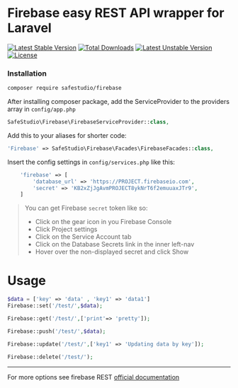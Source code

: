 
# Firebase easy REST API wrapper for Laravel

[![Latest Stable Version](https://poser.pugx.org/safestudio/firebase-php/v/stable)](https://packagist.org/packages/safestudio/firebase-php) 
[![Total Downloads](https://poser.pugx.org/safestudio/firebase-php/downloads)](https://packagist.org/packages/safestudio/firebase-php) 
[![Latest Unstable Version](https://poser.pugx.org/safestudio/firebase-php/v/unstable)](https://packagist.org/packages/safestudio/firebase-php)
[![License](https://poser.pugx.org/safestudio/firebase-php/license)](https://packagist.org/packages/safestudio/firebase-php) 

### Installation

```bash
composer require safestudio/firebase
```
After installing composer package, add the ServiceProvider to the providers array in `config/app.php`

```php
SafeStudio\Firebase\FirebaseServiceProvider::class,
```

Add this to your aliases for shorter code:

```php
'Firebase' => SafeStudio\Firebase\Facades\FirebaseFacades::class,
```

Insert the config settings in `config/services.php` like this:

```php
    'firebase' => [
        'database_url' => 'https://PROJECT.firebaseio.com',
        'secret' => 'KB2xZjJgAvmPROJECT8ykNrT6f2emuuaxJTr9',
    ]
```

> You can get Firebase `secret` token like so:
> - Click on the gear icon in you Firebase Console
> - Click Project settings
> - Click on the Service Account tab
> - Click on the Database Secrets link in the inner left-nav
> - Hover over the non-displayed secret and click Show

# Usage

```php
$data = ['key' => 'data' , 'key1' => 'data1']
Firebase::set('/test/',$data); 

Firebase::get('/test/',['print'=> 'pretty']);

Firebase::push('/test/',$data); 

Firebase::update('/test/',['key1' => 'Updating data by key']); 

Firebase::delete('/test/'); 
```

----
For more options see firebase REST [official documentation](https://firebase.google.com/docs/database/rest/start) 






